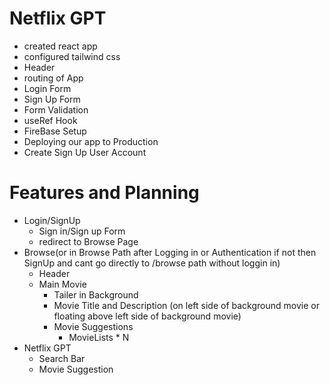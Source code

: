 
# Netflix GPT
- created react app
- configured tailwind css
- Header
- routing of App
- Login Form
- Sign Up Form
- Form Validation
- useRef Hook 
- FireBase Setup
- Deploying our app to Production
- Create Sign Up User Account


# Features and Planning

- Login/SignUp
    - Sign in/Sign up Form
    - redirect to Browse Page
- Browse(or in Browse Path after Logging in or Authentication if not then SignUp and cant go directly to /browse path without loggin in)
    - Header
    - Main Movie
        - Tailer in Background
        - Movie Title and Description (on left side of background movie or floating above left side of background movie)
        - Movie Suggestions
            - MovieLists * N
- Netflix GPT
    - Search Bar
    - Movie Suggestion